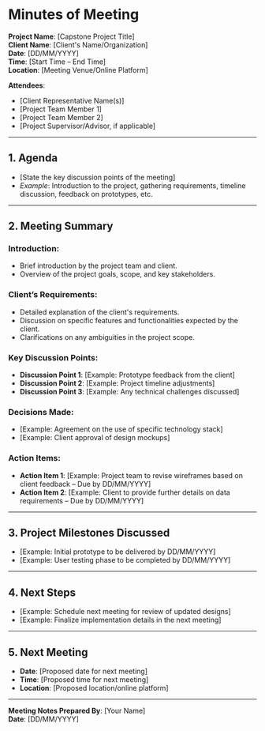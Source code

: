 # **Minutes of Meeting**

**Project Name**: [Capstone Project Title]  
**Client Name**: [Client's Name/Organization]  
**Date**: [DD/MM/YYYY]  
**Time**: [Start Time – End Time]  
**Location**: [Meeting Venue/Online Platform]  

**Attendees**:
- [Client Representative Name(s)]  
- [Project Team Member 1]  
- [Project Team Member 2]  
- [Project Supervisor/Advisor, if applicable]  

---

## **1. Agenda**
- [State the key discussion points of the meeting]  
- _Example_: Introduction to the project, gathering requirements, timeline discussion, feedback on prototypes, etc.

---

## **2. Meeting Summary**

### Introduction:
- Brief introduction by the project team and client.
- Overview of the project goals, scope, and key stakeholders.

### Client’s Requirements:
- Detailed explanation of the client's requirements.
- Discussion on specific features and functionalities expected by the client.
- Clarifications on any ambiguities in the project scope.

### Key Discussion Points:
- **Discussion Point 1**: [Example: Prototype feedback from the client]  
- **Discussion Point 2**: [Example: Project timeline adjustments]  
- **Discussion Point 3**: [Example: Any technical challenges discussed]  

### Decisions Made:
- [Example: Agreement on the use of specific technology stack]  
- [Example: Client approval of design mockups]

### Action Items:
- **Action Item 1**: [Example: Project team to revise wireframes based on client feedback – Due by DD/MM/YYYY]  
- **Action Item 2**: [Example: Client to provide further details on data requirements – Due by DD/MM/YYYY]  

---

## **3. Project Milestones Discussed**
- [Example: Initial prototype to be delivered by DD/MM/YYYY]  
- [Example: User testing phase to be completed by DD/MM/YYYY]  

---

## **4. Next Steps**
- [Example: Schedule next meeting for review of updated designs]  
- [Example: Finalize implementation details in the next meeting]  

---

## **5. Next Meeting**
- **Date**: [Proposed date for next meeting]  
- **Time**: [Proposed time for next meeting]  
- **Location**: [Proposed location/online platform]  

---

**Meeting Notes Prepared By**: [Your Name]  
**Date**: [DD/MM/YYYY]
